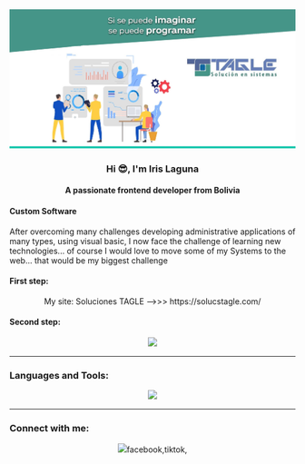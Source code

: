 <div align="center">
  <img width=800 src="/Public01peq.jpg" />
</div>

<h3 align="center">Hi 😎, I'm Iris Laguna</h3>
<h4 align="center">A passionate frontend developer from Bolivia</h4>

#### Custom Software
<p>After overcoming many challenges developing administrative applications of many types, using visual basic, I now face the challenge of learning new technologies... of course I would love to move some of my Systems to the web... that would be my biggest challenge</p>

#### First step:
<div align="center">
  My site:  Soluciones TAGLE  -->>>  https://solucstagle.com/
</div>

#### Second step:
<p align="center">
  <a href="https://skillicons.dev"><img src="https://skillicons.dev/icons?i=react,py" /></a>
</p>
<hr>
<h3>Languages and Tools:</h3>
<p align="center">
  <a href="https://skillicons.dev"><img src="https://skillicons.dev/icons?i=vscode,html,css,sass,javascript" /></a>
</p>
<hr>
<h3>Connect with me:</h3>
<p align="center">
  <a href="https://skillicons.dev"><img src="https://skillicons.dev/icons?i=linkedin,instagram" /></a>facebook,tiktok,
</p>

